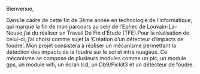 Bienvenue,

Dans le cadre de cette fin de 3ème année en technologie de l’informatique, qui marque la fin de mon parcours au sein de l’Ephec de Louvain-La-Neuve,j’ai du réaliser un Travail De Fin d'Étude (TFE).Pour la réalisation de celui-ci, j’ai choisi comme sujet la ‘Création d’un détecteur d’impacts de foudre’. Mon projet consistera à réaliser un mécanisme permettant la détection des impacts de la foudre sur le sol et intra nuageux. Ce mécanisme se compose de plusieurs modules comme un pic, un module gps, un module wifi, un écran lcd, un Db9/Pickit3 et un détecteur de foudre.


